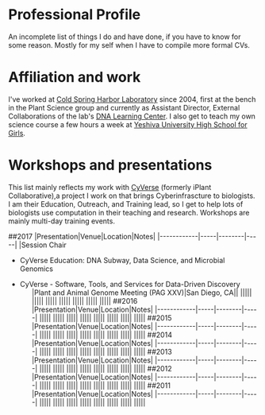 # Professional Profile

An incomplete list of things I do and have done, if you have to know for some
reason. Mostly for my self when I have to compile more formal CVs.

# Affiliation and work

I've worked at [Cold Spring Harbor Laboratory](www.cshl.edu) since 2004, first
at the bench in the Plant Science group and currently as Assistant Director,
External Collaborations of the lab's [DNA Learning Center](www.dnalc.org). I
also get to teach my own science course a few hours a week at
[Yeshiva University High School for Girls](www.yushg.org).

# Workshops and presentations

This list mainly reflects my work with [CyVerse](www.cyverse.org) (formerly
iPlant Collaborative),a project I work on that brings Cyberinfrascture to biologists.
I am their Education, Outreach, and Training lead, so I get to help lots of
biologists use computation in their teaching and research. Workshops are mainly
multi-day training events.

##2017
|Presentation|Venue|Location|Notes|
|------------|-----|--------|-----|
|Session Chair <ul><li>CyVerse Education: DNA Subway, Data Science, and Microbial Genomics
<li>CyVerse - Software, Tools, and Services for Data-Driven Discovery <ul>|Plant and Animal Genome Meeting (PAG XXV)|San Diego, CA||
|||||
|||||
|||||
|||||
|||||
|||||
|||||
##2016
|Presentation|Venue|Location|Notes|
|------------|-----|--------|-----|
|||||
|||||
|||||
|||||
|||||
|||||
|||||
|||||
##2015
|Presentation|Venue|Location|Notes|
|------------|-----|--------|-----|
|||||
|||||
|||||
|||||
|||||
|||||
|||||
|||||
##2014
|Presentation|Venue|Location|Notes|
|------------|-----|--------|-----|
|||||
|||||
|||||
|||||
|||||
|||||
|||||
|||||
##2013
|Presentation|Venue|Location|Notes|
|------------|-----|--------|-----|
|||||
|||||
|||||
|||||
|||||
|||||
|||||
|||||
##2012
|Presentation|Venue|Location|Notes|
|------------|-----|--------|-----|
|||||
|||||
|||||
|||||
|||||
|||||
|||||
|||||
##2011
|Presentation|Venue|Location|Notes|
|------------|-----|--------|-----|
|||||
|||||
|||||
|||||
|||||
|||||
|||||
|||||
